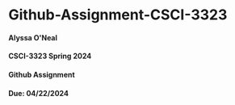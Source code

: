 # Github-Assignment-CSCI-3323
 
 #### Alyssa O'Neal

 #### CSCI-3323 Spring 2024

 #### Github Assignment

 #### Due: 04/22/2024